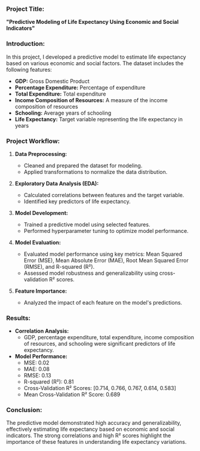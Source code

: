### Project Title:
**"Predictive Modeling of Life Expectancy Using Economic and Social Indicators"**

### Introduction:
In this project, I developed a predictive model to estimate life expectancy based on various economic and social factors. The dataset includes the following features:
- **GDP:** Gross Domestic Product
- **Percentage Expenditure:** Percentage of expenditure
- **Total Expenditure:** Total expenditure
- **Income Composition of Resources:** A measure of the income composition of resources
- **Schooling:** Average years of schooling
- **Life Expectancy:** Target variable representing the life expectancy in years

### Project Workflow:
1. **Data Preprocessing:**
   - Cleaned and prepared the dataset for modeling.
   - Applied transformations to normalize the data distribution.

2. **Exploratory Data Analysis (EDA):**
   - Calculated correlations between features and the target variable.
   - Identified key predictors of life expectancy.

3. **Model Development:**
   - Trained a predictive model using selected features.
   - Performed hyperparameter tuning to optimize model performance.

4. **Model Evaluation:**
   - Evaluated model performance using key metrics: Mean Squared Error (MSE), Mean Absolute Error (MAE), Root Mean Squared Error (RMSE), and R-squared (R²).
   - Assessed model robustness and generalizability using cross-validation R² scores.

5. **Feature Importance:**
   - Analyzed the impact of each feature on the model's predictions.

### Results:
- **Correlation Analysis:**
  - GDP, percentage expenditure, total expenditure, income composition of resources, and schooling were significant predictors of life expectancy.
- **Model Performance:**
  - MSE: 0.02
  - MAE: 0.08
  - RMSE: 0.13
  - R-squared (R²): 0.81
  - Cross-Validation R² Scores: [0.714, 0.766, 0.767, 0.614, 0.583]
  - Mean Cross-Validation R² Score: 0.689

### Conclusion:
The predictive model demonstrated high accuracy and generalizability, effectively estimating life expectancy based on economic and social indicators. The strong correlations and high R² scores highlight the importance of these features in understanding life expectancy variations.
